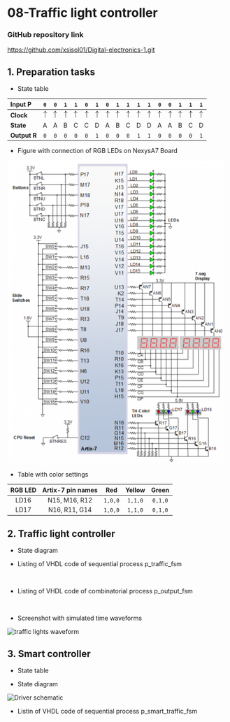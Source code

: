 # 08-Traffic light controller

### GitHub repository link
https://github.com/xsisol01/Digital-electronics-1.git

## 1. Preparation tasks
* State table 

| **Input P** | `0` | `0` | `1` | `1` | `0` | `1` | `0` | `1` | `1` | `1` | `1` | `0` | `0` | `1` | `1` | `1` |
| :-- | :-: | :-: | :-: | :-: | :-: | :-: | :-: | :-: | :-: | :-: | :-: | :-: | :-: | :-: | :-: | :-: |
| **Clock** | ![rising](Images/eq_uparrow.png) | ![rising](Images/eq_uparrow.png) | ![rising](Images/eq_uparrow.png) | ![rising](Images/eq_uparrow.png) | ![rising](Images/eq_uparrow.png) | ![rising](Images/eq_uparrow.png) | ![rising](Images/eq_uparrow.png) | ![rising](Images/eq_uparrow.png) | ![rising](Images/eq_uparrow.png) | ![rising](Images/eq_uparrow.png) | ![rising](Images/eq_uparrow.png) | ![rising](Images/eq_uparrow.png) | ![rising](Images/eq_uparrow.png) | ![rising](Images/eq_uparrow.png) | ![rising](Images/eq_uparrow.png) | ![rising](Images/eq_uparrow.png) |
| **State** | A | A | B | C | C | D | A | B | C | D | D | A | A | B | C | D |
| **Output R** | `0` | `0` | `0` | `0` | `0` | `1` | `0` | `0` | `0` | `1` | `1` | `0` | `0` | `0` | `0` | `1` |

* Figure with connection of RGB LEDs on NexysA7 Board

![RGB nexys schematic](Images/rgbfigure.PNG)

* Table with color settings

| **RGB LED** | **Artix-7 pin names** | **Red** | **Yellow** | **Green** |
| :-: | :-: | :-: | :-: | :-: |
| LD16 | N15, M16, R12 | `1,0,0` | `1,1,0` | `0,1,0` |
| LD17 | N16, R11, G14 | `1,0,0` | `1,1,0` | `0,1,0` |


## 2. Traffic light controller
* State diagram

* Listing of VHDL code of sequential process p_traffic_fsm

```vhdl
    
```

* Listing of VHDL code of combinatorial process p_output_fsm

```vhdl
    
```

* Screenshot with simulated time waveforms  

![traffic lights waveform](Images/.PNG)



## 3. Smart controller
* State table

* State diagram

![Driver schematic](Images/8digits.jpeg)

* Listin of VHDL code of sequential process p_smart_traffic_fsm

```vhdl

```
